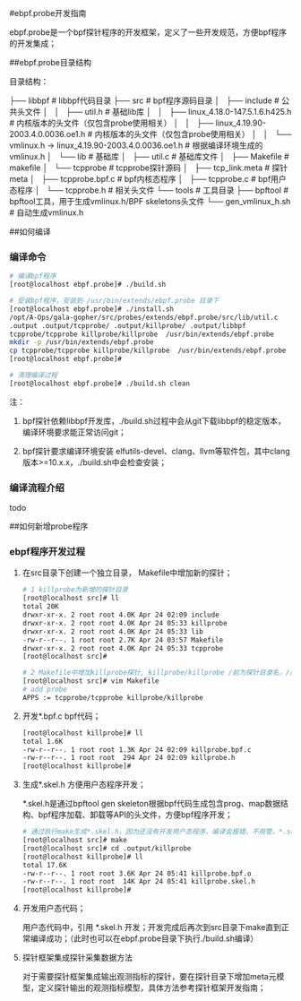 #ebpf.probe开发指南

ebpf.probe是一个bpf探针程序的开发框架，定义了一些开发规范，方便bpf程序的开发集成；

##ebpf.probe目录结构

目录结构：

├── libbpf					# libbpf代码目录
├── src						# bpf程序源码目录
│   ├── include				# 公共头文件
│   │   ├── util.h				# 基础lib库
│   │   ├── linux_4.18.0-147.5.1.6.h425.h					# 内核版本的头文件（仅包含probe使用相关）
│   │   ├── linux_4.19.90-2003.4.0.0036.oe1.h				# 内核版本的头文件（仅包含probe使用相关）
│   │   └── vmlinux.h -> linux_4.19.90-2003.4.0.0036.oe1.h	# 根据编译环境生成的vmlinux.h
│   └── lib					# 基础库
│       ├── util.c				# 基础库文件
│   ├── Makefile				# makefile
│   └── tcpprobe				# tcpprobe探针源码
│       ├── tcp_link.meta		# 探针meta
│       ├── tcpprobe.bpf.c		# bpf内核态程序
│       ├── tcpprobe.c			# bpf用户态程序
│       └── tcpprobe.h			# 相关头文件
└── tools					# 工具目录
    ├── bpftool				# bpftool工具，用于生成vmlinux.h/BPF skeletons头文件
    └── gen_vmlinux_h.sh		# 自动生成vmlinux.h

##如何编译

### 编译命令

```sh
# 编译bpf程序
[root@localhost ebpf.probe]# ./build.sh

# 安装bpf程序，安装到 /usr/bin/extends/ebpf.probe 目录下
[root@localhost ebpf.probe]# ./install.sh
/opt/A-Ops/gala-gopher/src/probes/extends/ebpf.probe/src/lib/util.c
.output .output/tcpprobe/ .output/killprobe/ .output/libbpf
tcpprobe/tcpprobe killprobe/killprobe  /usr/bin/extends/ebpf.probe
mkdir -p /usr/bin/extends/ebpf.probe
cp tcpprobe/tcpprobe killprobe/killprobe  /usr/bin/extends/ebpf.probe
[root@localhost ebpf.probe]#

# 清理编译过程
[root@localhost ebpf.probe]# ./build.sh clean
```

注：

1. bpf探针依赖libbpf开发库，./build.sh过程中会从git下载libbpf的稳定版本，编译环境要求能正常访问git；

2. bpf探针要求编译环境安装 elfutils-devel、clang、llvm等软件包，其中clang版本>=10.x.x，./build.sh中会检查安装；

### 编译流程介绍

todo

##如何新增probe程序

### ebpf程序开发过程

1. 在src目录下创建一个独立目录， Makefile中增加新的探针；

   ```sh
   # 1 killprobe为新增的探针目录
   [root@localhost src]# ll
   total 20K
   drwxr-xr-x. 2 root root 4.0K Apr 24 02:09 include
   drwxr-xr-x. 2 root root 4.0K Apr 24 05:33 killprobe
   drwxr-xr-x. 2 root root 4.0K Apr 24 05:33 lib
   -rw-r--r--. 1 root root 2.7K Apr 24 03:57 Makefile
   drwxr-xr-x. 2 root root 4.0K Apr 24 05:33 tcpprobe
   [root@localhost src]#
   
   # 2 Makefile中增加killprobe探针, killprobe/killprobe /前为探针目录名，/后为探针可执行程序名，与*.bpf.c的*名称一致；
   [root@localhost src]# vim Makefile
   # add probe
   APPS := tcpprobe/tcpprobe killprobe/killprobe
   ```

2. 开发*.bpf.c bpf代码；

   ```sh
   [root@localhost killprobe]# ll
   total 1.6K
   -rw-r--r--. 1 root root 1.3K Apr 24 02:09 killprobe.bpf.c
   -rw-r--r--. 1 root root  294 Apr 24 02:09 killprobe.h
   [root@localhost killprobe]#
   ```

3. 生成*.skel.h 方便用户态程序开发；

   *.skel.h是通过bpftool gen skeleton根据bpf代码生成包含prog、map数据结构、bpf程序加载、卸载等API的头文件，方便bpf程序开发；

   ```sh
   # 通过执行make生成*.skel.h，因为还没有开发用户态程序，编译会报错，不用管，*.skel.h在.output/killprobe下；
   [root@localhost src]# make
   [root@localhost src]# cd .output/killprobe
   [root@localhost killprobe]# ll
   total 17.6K
   -rw-r--r--. 1 root root 3.6K Apr 24 05:41 killprobe.bpf.o
   -rw-r--r--. 1 root root  14K Apr 24 05:41 killprobe.skel.h
   [root@localhost killprobe]#
   ```

4. 开发用户态代码；

   用户态代码中，引用 *.skel.h 开发；开发完成后再次到src目录下make直到正常编译成功；（此时也可以在ebpf.probe目录下执行./build.sh编译）

5. 探针框架集成探针采集数据方法

   对于需要探针框架集成输出观测指标的探针，要在探针目录下增加meta元模型，定义探针输出的观测指标模型，具体方法参考探针框架开发指南；